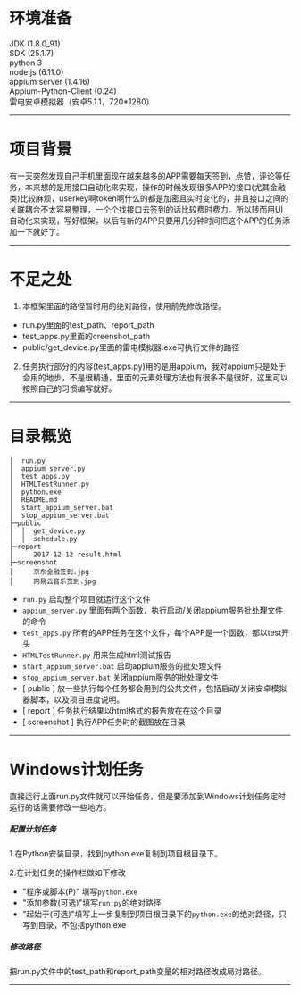 # 环境准备
JDK (1.8.0_91)<br>
SDK (25.1.7)<br>
python 3<br>
node.js (6.11.0)<br>
appium server (1.4.16)<br>
Appium-Python-Client (0.24)<br>
雷电安卓模拟器（安卓5.1.1，720*1280）

---

# 项目背景
有一天突然发现自己手机里面现在越来越多的APP需要每天签到，点赞，评论等任务，本来想的是用接口自动化来实现，操作的时候发现很多APP的接口(尤其金融类)比较麻烦，userkey啊token啊什么的都是加密且实时变化的，并且接口之间的关联耦合不太容易整理，一个个找接口去签到的话比较费时费力。所以转而用UI自动化来实现，写好框架，以后有新的APP只要用几分钟时间把这个APP的任务添加一下就好了。

---

# 不足之处
1. 本框架里面的路径暂时用的绝对路径，使用前先修改路径。<br>
  - run.py里面的test_path、report_path<br>
  - test_apps.py里面的creenshot_path<br>
  - public/get_device.py里面的雷电模拟器.exe可执行文件的路径
2. 任务执行部分的内容(test_apps.py)用的是用appium，我对appium只是处于会用的地步，不是很精通，里面的元素处理方法也有很多不是很好，这里可以按照自己的习惯编写就好。

---

# 目录概览
```
│  run.py
│  appium_server.py
│  test_apps.py
│  HTMLTestRunner.py
│  python.exe
│  README.md
│  start_appium_server.bat
│  stop_appium_server.bat
├─public
│  │  get_device.py
│  │  schedule.py
├─report
│     2017-12-12 result.html
├─screenshot
│     京东金融签到.jpg
│     网易云音乐签到.jpg
```

- `run.py` 启动整个项目就运行这个文件
- `appium_server.py` 里面有两个函数，执行启动/关闭appium服务批处理文件的命令
- `test_apps.py` 所有的APP任务在这个文件，每个APP是一个函数，都以test开头
- `HTMLTestRunner.py` 用来生成html测试报告
- `start_appium_server.bat` 启动appium服务的批处理文件
- `stop_appium_server.bat` 关闭appium服务的批处理文件
- [ public ] 放一些执行每个任务都会用到的公共文件，包括启动/关闭安卓模拟器脚本，以及项目进度说明。
- [ report ] 任务执行结果以html格式的报告放在在这个目录
- [ screenshot ] 执行APP任务时的截图放在目录

---

# Windows计划任务
直接运行上面run.py文件就可以开始任务，但是要添加到Windows计划任务定时运行的话需要修改一些地方。

##### 配置计划任务
1.在Python安装目录，找到python.exe复制到项目根目录下。

2.在计划任务的操作栏做如下修改
- "程序或脚本(P)" 填写`python.exe`
- "添加参数(可选)"填写`run.py`的绝对路径
- "起始于(可选)"填写上一步复制到项目根目录下的`python.exe`的绝对路径，只写到目录，不包括python.exe

##### 修改路径
把run.py文件中的test_path和report_path变量的相对路径改成局对路径。

---
